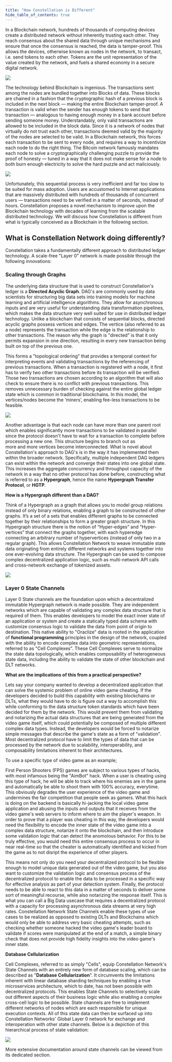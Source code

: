 ```yaml
---
title: "How Constellation is Different"
hide_table_of_contents: true
---
```


<head>
  <title>How Constellation is Different</title>
  <meta
    name="description"
    content=""
  />
</head>


In a Blockchain network, hundreds of thousands of computing devices create a distributed network without inherently
trusting each other. They reach consensus about the shared data through unique mechanisms and ensure that once the
consensus is reached, the data is tamper-proof. This allows the devices, otherwise known as nodes in the network,
to transact, i.e. send tokens to each other. Tokens are the unit representation of the value created by the network,
and fuels a shared economy in a secure digital network.

![](https://github.com/Constellation-Labs/documentation-hub/blob/core-concepts-docs/static/img/coreconcepts/blockchainnetwork.png)

The technology behind Blockchain is ingenious. The transactions sent among the nodes are bundled together into Blocks
of data. These blocks are chained in a fashion that the cryptographic hash of a previous block is included in the next
block — making the entire Blockchain tamper-proof. A transaction is valid when the sender has enough tokens to send that
transaction — analogous to having enough money in a bank account before sending someone money. Understandably, only valid
transactions are allowed to be included in the block data. Since it is a network of nodes that virtually do not trust
each other, transactions deemed valid by the majority of the nodes are selected to be valid. In a Blockchain network,
this forces each transaction to be sent to every node, and requires a way to incentivize each node to do the right thing.
The Bitcoin network famously mandates each node to solve a cryptographically challenging puzzle to provide the
proof of honesty — tuned in a way that it does not make sense for a node to both burn enough electricity to solve
the hard puzzle and act maliciously.

![](https://github.com/Constellation-Labs/documentation-hub/blob/core-concepts-docs/static/img/coreconcepts/bottleneck.png)

Unfortunately, this sequential process is very inefficient and far too slow to be suited for mass adoption. Users are accustomed to Internet 
applications that are massively distributed with hundreds of thousands of concurrent users — transactions need to be 
verified in a matter of seconds, instead of hours. Constellation proposes a novel mechanism to improve upon the 
Blockchain technology with decades of learning from the scalable distributed technology. We will discuss how 
Constellation is different from what is typically conceived as a Blockchain in the following section.

## What is Constellation Network doing differently?

Constellation takes a fundamentally different approach to distributed ledger technology. A scale-free "Layer 0" network
is made possible through the following innovations:

### Scaling through Graphs 
The underlying data structure that is used to construct Constellation's ledger is a **Directed Acyclic Graph**. DAG's are commonly 
used by data scientists for structuring big data sets into training models for machine learning and artificial 
intelligence algorithms. They allow for asynchronous inputs and are very useful for understanding data transformation pipelines,
which makes the data structure very well suited for use in distributed ledger technology. Unlike a blockchain that consists of sequential
blocks, directed acyclic graphs possess vertices and edges. The vertice (also referred to as a node) represents the transaction while the edge 
is the relationship to other transactions. The reason why the graph is "directed" is that it only permits expansion in one direction, resulting
in every new transaction being built on top of the previous one. 

This forms a "topological ordering" that provides a temporal context for interpreting events and validating transactions by the referencing of previous transactions.
When a transaction is registered with a node, it first has to verify two other transactions before its transaction will be verified. Those two 
transactions are chosen according to an algorithm that will also check to ensure there is no conflict with previous transactions. This removes
unnecessary burden of checking against the entire global ledger state which is common in traditional blockchains. In this model, the
vertices/nodes become the ‘miners’, enabling fee-less transactions to be feasible. 


![](https://github.com/Constellation-Labs/documentation-hub/blob/core-concepts-docs/static/img/coreconcepts/dagstructure.png) 



Another advantage is that each node can have more than one parent root which enables significantly more transactions to be validated in parallel
since the protocol doesn't have to wait for a transaction to complete before processing a new one. This structure begins to branch out as  
more and more vertices become interconnected. What is novel about Constellation's approach to DAG's is in the way it has implemented them
within the broader network. Specifically, multiple independent DAG ledgers can exist within the network and converge their states
into one global state. This increases the aggregate concurrency and throughput capacity of the network in a way that no other protocol has
done before, constructing what is referred to as a **Hypergraph**, hence the name **Hypergraph Transfer Protocol**, or **HGTP**.

**How is a Hypergraph different than a DAG?**

Think of a Hypergraph as a graph that allows you to model group relations instead of only binary relations, enabling a graph to be constructed 
of other graphs. It’s a set of a sets that enables different graphs to be connected together by their relationships to form a
greater graph structure. In this Hypergraph structure there is the notion of “Hyper-edges” and “Hyper-vertices” that connect the graphs together,
with each hyperedge connecting an arbitrary number of hypervertices (instead of only two in a regular graph). This allows Constellation Network
to weave immutable state data originating from entirely different networks and systems together into one ever-evolving data structure. The Hypergraph
can be used to compose complex decentralized application logic, such as multi-network API calls and cross-network exchange of tokenized assets. 


![](https://github.com/Constellation-Labs/documentation-hub/blob/core-concepts-docs/static/img/coreconcepts/graphvshypergraph.jpeg) 


### Layer 0 State Channels

Layer 0 State channels are the foundation upon which a decentralized immutable Hypergraph network is made possible.
They are independent networks which are capable of validating any complex data structure that
is required of them. This enables developers to model the exact inner state of an application or system and create
a statically typed data schema with customize consensus logic to validate the data from point of origin
to destination. This native ability to "Oraclize" data is rooted in the application of **functional programming** principles in the design of the network, coupled with the ability to encode complex data into geometric representations,
referred to as "Cell Complexes". These Cell Complexes serve to normalize the state data topologically, 
which enables composability of heterogeneous state data, including the ability to validate the state of other 
blockchain and DLT networks. 

**What are the implications of this from a practical perspective?**

Lets say your company wanted to develop a decentralized application that can solve the systemic problem of online video game cheating. If the developers
decided to build this capability with existing blockchains or DLTs, what they would have to do is figure out a way to accomplish this while conforming
to the data structure token standards which have been decided for them by the network. This would prevent them from validating and notarizing the actual data structures that are being generated from the video game itself, which could potentially be composed of multiple different complex data types. Instead, the developers would be forced to notarize simple messages that describe the game's state as a form of "validation". Most decentralized protocol have to limit the types of data that can be processed by the network due to scalability, interoperability, and composability limitations inherent to their architectures.

To use a specific type of video game as an example; 

First Person Shooters (FPS) games are subject to various types of hacks, with most infamous being the "AimBot" hack. When a user is cheating using this type of hack, he will be able to track where his enemies are in the game and automatically be able to shoot them with 100% accuracy, everytime. This obviously degrades the user experience of the video game and undermines the fair competition that people seek as gamers. What this hack is doing on the backend is basically hi-jacking the local video game application and abusing the inputs and outputs that it receives from the video game's web servers to inform where to aim the player's weapon. In order to prove that a player was cheating in this way, the developers would need the flexibility to encode the inner state of the video game into a complex data structure, notarize it onto the blockchain, and then introduce some validation logic that can detect
the anomolous behavior. For this to be truly effective, you would need this entire consensus process to occur in near real-time so that the cheater is automatically identified and kicked from the game as to not disript the experience of other players. 

This means not only do you need your decentralized protocol to be flexible enough to model unique data generated out of the video game, but you also want to customize the validation logic and consensus process of the decentralized protocol to enable the data to be processed in a specific way for effective analysis as part of your detection system. Finally, the protocol needs to be able to react to this data in a matter of seconds to deliver some sort of meaningful recourse, while also notarizing the response itself. This is what you can call a Big Data usecase that requires a decentralized protocol with a capacity for processing asynchronous data streams at very high rates. Constellation Network State Channels enable these types of use cases to be realized as opposed to existing DLTs and Blockchains which would only be able to address very basic cheating attempts, such as checking whether someone hacked the video game's leader board to validate if scores were manipulated at the end of a match, a simple binary check that does not provide high fidelity insights into the video game's inner state.

**Database Cellularization**

Cell Complexes, referred to as simply "Cells", equip Constellation Network's State Channels with an entirely new form of database scaling,
which can be described as "**Database Cellularization**". It circumvents the limitations inherent with linear database sharding techniques
by enabling a true microservices architecture, which to date, has not been possible with decentralized protocols. This
enables State Channels to selectively scale out different aspects of their business logic while also enabling a complex
cross-cell logic to be possible. State channels are free to implement different networks of nodes which are each responsible
for unique execution contexts. All of this state data can then be surfaced up into Constellation Networks' Global
Layer 0 network for exchange and interoperation with other state channels. Below is a depiction of this hierarchical
process of state validation:



![](https://github.com/Constellation-Labs/documentation-hub/blob/core-concepts-docs/static/img/coreconcepts/hypergraph1.jpeg)



More extensive documentation around state channels can be viewed from its dedicated section.





